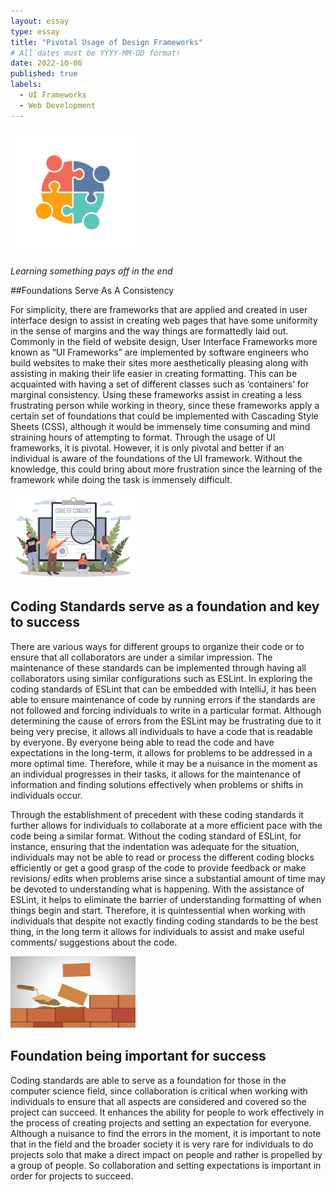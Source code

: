 ```yaml
---
layout: essay
type: essay
title: "Pivotal Usage of Design Frameworks"
# All dates must be YYYY-MM-DD format!
date: 2022-10-06
published: true
labels:
  - UI Frameworks
  - Web Development
---
```


<img width="200px" class="rounded float-start pe-4" src="../img/collaboration.png">

*Learning something pays off in the end*

##Foundations Serve As A Consistency  

For simplicity, there are frameworks that are applied and created in user interface design to assist in creating web pages that have some uniformity in the sense of margins and the way things are formattedly laid out. Commonly in the field of website design, User Interface Frameworks more known as “UI Frameworks” are implemented by software engineers who build websites to make their sites more aesthetically pleasing along with assisting in making their life easier in creating formatting. This can be acquainted with having a set of different classes such as ‘containers’ for marginal consistency. Using these frameworks assist in creating a less frustrating person while working in theory, since these frameworks apply a certain set of foundations that could be implemented with Cascading Style Sheets (CSS), although it would be immensely time consuming and mind straining hours of attempting to format. Through the usage of UI frameworks, it is pivotal. However, it is only pivotal and better if an individual is aware of the foundations of the UI framework. Without the knowledge, this could bring about more frustration since the learning of the framework while doing the task is immensely difficult. 

<img width="200px" class="rounded float-start pe-4" src="../img/conding-standards.jpeg">

## Coding Standards serve as a foundation and key to success 

There are various ways for different groups to organize their code or to ensure that all collaborators are under a similar impression. The maintenance of these standards can be implemented through having all collaborators using similar configurations such as ESLint.  In exploring the coding standards of ESLint that can be embedded with IntelliJ, it has been able to ensure maintenance of code by running errors if the standards are not followed and forcing individuals to write in a particular format. Although determining the cause of errors from the ESLint may be frustrating due to it being very precise, it allows all individuals to have a code that is readable by everyone. By everyone being able to read the code and have expectations in the long-term, it allows for problems to be addressed in a more optimal time. Therefore, while it may be a nuisance in the moment as an individual progresses in their tasks, it allows for the maintenance of information and finding solutions effectively when problems or shifts in individuals occur. 

Through the establishment of precedent with these coding standards it further allows for individuals to collaborate at a more efficient pace with the code being a similar format. Without the coding standard of ESLint, for instance, ensuring that the indentation was adequate for the situation, individuals may not be able to read or process the different coding blocks efficiently or get a good grasp of the code to provide feedback or make revisions/ edits when problems arise since a substantial amount of time may be devoted to understanding what is happening. With the assistance of ESLint, it helps to eliminate the barrier of understanding formatting of when things begin and start. Therefore, it is quintessential when working with individuals that despite not exactly finding coding standards to be the best thing, in the long term it allows for individuals to assist and make useful comments/ suggestions about the code.

<img width="200px" class="rounded float-start pe-4" src="../img/foundation.jpeg">

## Foundation being important for success 

Coding standards are able to serve as a foundation for those in the computer science field, since collaboration is critical when working with individuals to ensure that all aspects are considered and covered so the project can succeed. It enhances the ability for people to work effectively in the process of creating projects and setting an expectation for everyone. Although a nuisance to find the errors in the moment, it is important to note that in the field and the broader society it is very rare for individuals to do projects solo that make a direct impact on people and rather is propelled by a group of people. So collaboration and setting expectations is important in order for projects to succeed. 
